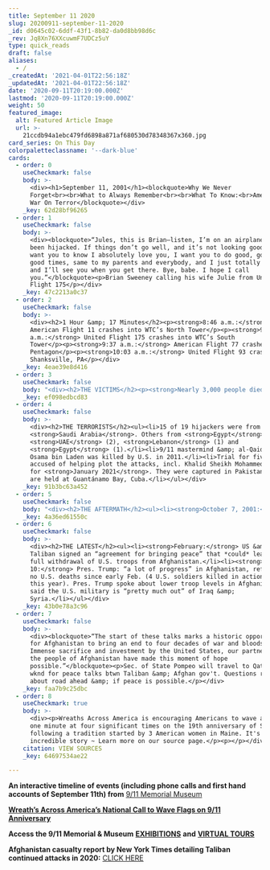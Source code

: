 ```yaml
---
title: September 11 2020
slug: 20200911-september-11-2020
_id: d0645c02-6ddf-43f1-8b82-da0d8bb98d6c
_rev: Jq8Xn76XXcuwmF7UDCz5uY
type: quick_reads
draft: false
aliases:
  - /
_createdAt: '2021-04-01T22:56:18Z'
_updatedAt: '2021-04-01T22:56:18Z'
date: '2020-09-11T20:19:00.000Z'
lastmod: '2020-09-11T20:19:00.000Z'
weight: 50
featured_image:
  alt: Featured Article Image
  url: >-
    21ccdb94a1ebc479fd6898a871af680530d78348367x360.jpg
card_series: On This Day
colorpaletteclassname: '--dark-blue'
cards:
  - order: 0
    useCheckmark: false
    body: >-
      <div><h1>September 11, 2001</h1><blockquote>Why We Never
      Forget<br><br>What to Always Remember<br><br>What To Know:<br>America’s
      War On Terror</blockquote></div>
    _key: 62d28bf96265
  - order: 1
    useCheckmark: false
    body: >-
      <div><blockquote>“Jules, this is Brian—listen, I’m on an airplane that’s
      been hijacked. If things don’t go well, and it’s not looking good, I just
      want you to know I absolutely love you, I want you to do good, go have
      good times, same to my parents and everybody, and I just totally love you,
      and I’ll see you when you get there. Bye, babe. I hope I call
      you.”</blockquote><p>Brian Sweeney calling his wife Julie from United
      Flight 175</p></div>
    _key: 47c2213a0c37
  - order: 2
    useCheckmark: false
    body: >-
      <div><h2>1 Hour &amp; 17 Minutes</h2><p><strong>8:46 a.m.:</strong>
      American Flight 11 crashes into WTC’s North Tower</p><p><strong>9:03
      a.m.:</strong> United Flight 175 crashes into WTC’s South
      Tower</p><p><strong>9:37 a.m.:</strong> American Flight 77 crashes into
      Pentagon</p><p><strong>10:03 a.m.:</strong> United Flight 93 crashes near
      Shanksville, PA</p></div>
    _key: 4eae39e8d416
  - order: 3
    useCheckmark: false
    body: "<div><h2>THE VICTIMS</h2><p><strong>Nearly 3,000 people died on Sept. 11</strong></p><ul><li>2,753 in New York (including 343 firefighters &amp; 23 police)</li><li>184\_at the Pentagon</li><li>40 aboard Flight 93</li></ul><p>Approximately 500 police officers, firefighters, EMTs and paramedics have since died from 9/11 related illnesses in NYC alone.</p></div>"
    _key: ef098edbcd83
  - order: 4
    useCheckmark: false
    body: >-
      <div><h2>THE TERRORISTS</h2><ul><li>15 of 19 hijackers were from
      <strong>Saudi Arabia</strong>. Others from <strong>Egypt</strong>,
      <strong>UAE</strong> (2), <strong>Lebanon</strong> (1) and
      <strong>Egypt</strong> (1).</li><li>9/11 mastermind &amp; al-Qaida founder
      Osama bin Laden was killed by U.S. in 2011.</li><li>Trial for five men
      accused of helping plot the attacks, incl. Khalid Sheikh Mohammed, is set
      for <strong>January 2021</strong>. They were captured in Pakistan &amp;
      are held at Guantánamo Bay, Cuba.</li></ul></div>
    _key: 91b3bc63a452
  - order: 5
    useCheckmark: false
    body: "<div><h2>THE AFTERMATH</h2><ul><li><strong>October 7, 2001:</strong> Pres. Bush announced attacks on al-Qaida and Taliban in <strong>Afghanistan</strong> by the U.S. with allies</li><li><strong>2003:</strong> U.S. &amp; allies invaded <strong>Iraq</strong>.</li><li>Since 9/11, more than<strong>\_2.7M</strong> U.S. service members have fought in the “War on Terror.” More than <strong>5,400</strong> killed in action, nearly half in Afghanistan. Tens of thousands injured.</li><li>The post 9/11 wars estimated to have cost American taxpayers <strong>$6.7T.</strong></li></ul></div>"
    _key: 4a36ed61550c
  - order: 6
    useCheckmark: false
    body: >-
      <div><h2>THE LATEST</h2><ul><li><strong>February:</strong> US &amp;
      Taliban signed an “agreement for bringing peace” that *could* lead to the
      full withdrawal of U.S. troops from Afghanistan.</li><li><strong>Sept.
      10:</strong> Pres. Trump: “a lot of progress” in Afghanistan, referencing
      no U.S. deaths since early Feb. (4 U.S. soldiers killed in action *so far*
      this year). Pres. Trump spoke about lower troop levels in Afghanistan, and
      said the U.S. military is “pretty much out” of Iraq &amp;
      Syria.</li></ul></div>
    _key: 43b0e78a3c96
  - order: 7
    useCheckmark: false
    body: >-
      <div><blockquote>“The start of these talks marks a historic opportunity
      for Afghanistan to bring an end to four decades of war and bloodshed…
      Immense sacrifice and investment by the United States, our partners, and
      the people of Afghanistan have made this moment of hope
      possible.”</blockquote><p>Sec. of State Pompeo will travel to Qatar this
      wknd for peace talks btwn Taliban &amp; Afghan gov't. Questions remain
      about road ahead &amp; if peace is possible.</p></div>
    _key: faa7b9c25dbc
  - order: 8
    useCheckmark: true
    body: >-
      <div><p>Wreaths Across America is encouraging Americans to wave a flag for
      one minute at four significant times on the 19th anniversary of Sept. 11
      following a tradition started by 3 American women in Maine. It's an
      incredible story ~ Learn more on our source page.</p><p></p></div>
    citation: VIEW SOURCES
    _key: 64697534ae22

---
```

**An interactive timeline of events (including phone calls and first hand accounts of September 11th) from** [9/11 Memorial Museum](https://timeline.911memorial.org/#Timeline/2)

[**Wreath’s Across America’s National Call to Wave Flags on 9/11 Anniversary**](https://www.wreathsacrossamerica.org/pages/19520/News/459/)

**Access the 9/11 Memorial & Museum** [**EXHIBITIONS**](https://www.911memorial.org/visit/museum/exhibitions) **and** [**VIRTUAL TOURS**](https://www.911memorial.org/visit/virtual-tours)

**Afghanistan casualty report by New York Times detailing Taliban continued attacks in 2020:** [CLICK HERE](https://www.nytimes.com/2020/09/03/magazine/afghan-war-casualty-report-september-2020.html)